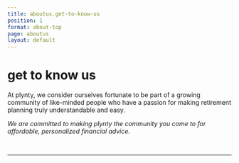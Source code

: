 ```yaml
---
title: aboutus.get-to-know-us
position: 1
format: about-top
page: aboutus
layout: default
---
```


# get to know us

At plynty, we consider ourselves fortunate to be part of a growing community of like-minded people who have a passion for making retirement planning truly understandable and easy.
 
*We are committed to making plynty the community you come to
for affordable, personalized financial advice.*

<br/>

*****
